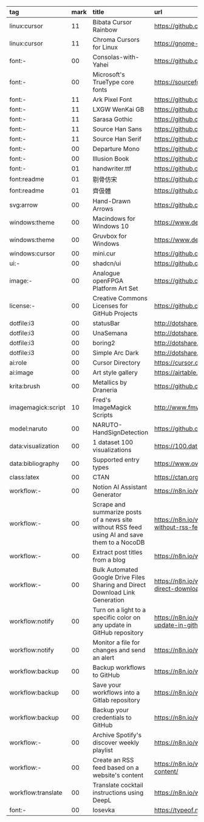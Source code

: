 tag                | mark | title                                                                                         | url
:-                 | :-   | :-                                                                                            | :-
linux:cursor       | 11   | Bibata Cursor Rainbow                                                                         | https://github.com/ful1e5/Bibata_Cursor_Rainbow
linux:cursor       | 11   | Chroma Cursors for Linux                                                                      | https://gnome-look.org/p/2045954
font:-             | 00   | Consolas-with-Yahei                                                                           | https://github.com/crvdgc/Consolas-with-Yahei
font:-             | 00   | Microsoft's TrueType core fonts                                                               | https://sourceforge.net/projects/corefonts
font:-             | 11   | Ark Pixel Font                                                                                | https://github.com/TakWolf/ark-pixel-font
font:-             | 11   | LXGW WenKai GB                                                                                | https://github.com/lxgw/LxgwWenkaiGB
font:-             | 11   | Sarasa Gothic                                                                                 | https://github.com/be5invis/Sarasa-Gothic
font:-             | 11   | Source Han Sans                                                                               | https://github.com/adobe-fonts/source-han-sans
font:-             | 11   | Source Han Serif                                                                              | https://github.com/adobe-fonts/source-han-serif
font:-             | 00   | Departure Mono                                                                                | https://github.com/rektdeckard/departure-mono
font:-             | 00   | Illusion Book                                                                                 | https://github.com/StevenLZH/IllusionBook
font:-             | 01   | handwriter.ttf                                                                                | https://github.com/hsfzxjy/handwriter.ttf
font:readme        | 01   | 剔骨仿宋                                                                                      | https://github.com/LingDong-/tk-fangsong-font
font:readme        | 01   | 齊伋體                                                                                        | https://github.com/LingDong-/qiji-font
svg:arrow          | 00   | Hand-Drawn Arrows                                                                             | https://github.com/eronred/handy-arrows
windows:theme      | 00   | Macindows for Windows 10                                                                      | https://www.deviantart.com/niivu/art/Macindows-for-Windows-10-870073866
windows:theme      | 00   | Gruvbox for Windows                                                                           | https://www.deviantart.com/niivu/art/Gruvbox-for-Windows-913766735
windows:cursor     | 00   | mini.cur                                                                                      | https://github.com/rghv234/mini.cur
ui:-               | 00   | shadcn/ui                                                                                     | https://github.com/shadcn-ui/ui
image:-            | 00   | Analogue openFPGA Platform Art Set                                                            | https://github.com/spiritualized1997/openFPGA-Platform-Art-Set
license:-          | 00   | Creative Commons Licenses for GitHub Projects                                                 | https://github.com/santisoler/cc-licenses
dotfile:i3         | 00   | statusBar                                                                                     | http://dotshare.it/dots/24/
dotfile:i3         | 00   | UnaSemana                                                                                     | http://dotshare.it/dots/307/
dotfile:i3         | 00   | boring2                                                                                       | http://dotshare.it/dots/588/
dotfile:i3         | 00   | Simple Arc Dark                                                                               | http://dotshare.it/dots/1446/
ai:role            | 00   | Cursor Directory                                                                              | https://cursor.directory/
ai:image           | 00   | Art style gallery                                                                             | https://airtable.com/appGc7YdwCFVYwTK8/shrY4CRFRaIhLjiBe/tbldCHol3ABwHG9ex
krita:brush        | 00   | Metallics by Draneria                                                                         | https://github.com/Draneria/Metallics-by-Draneria_Krita-Brushes
imagemagick:script | 10   | Fred's ImageMagick Scripts                                                                    | http://www.fmwconcepts.com/imagemagick/filmgrain/index.php
model:naruto       | 00   | NARUTO-HandSignDetection                                                                      | https://github.com/Kazuhito00/NARUTO-HandSignDetection
data:visualization | 00   | 1 dataset 100 visualizations                                                                  | https://100.datavizproject.com/
data:bibliography  | 00   | Supported entry types                                                                         | https://www.overleaf.com/learn/latex/Bibliography_management_with_biblatex
class:latex        | 00   | CTAN                                                                                          | https://ctan.org/topic/class
workflow:-         | 00   | Notion AI Assistant Generator                                                                 | https://n8n.io/workflows/2415-notion-ai-assistant-generator/
workflow:-         | 00   | Scrape and summarize posts of a news site without RSS feed using AI and save them to a NocoDB | https://n8n.io/workflows/2180-scrape-and-summarize-posts-of-a-news-site-without-rss-feed-using-ai-and-save-them-to-a-nocodb/
workflow:-         | 00   | Extract post titles from a blog                                                               | https://n8n.io/workflows/434-extract-post-titles-from-a-blog/
workflow:-         | 00   | Bulk Automated Google Drive Files Sharing and Direct Download Link Generation                 | https://n8n.io/workflows/2042-bulk-automated-google-drive-files-sharing-and-direct-download-link-generation/
workflow:notify    | 00   | Turn on a light to a specific color on any update in GitHub repository                        | https://n8n.io/workflows/1856-turn-on-a-light-to-a-specific-color-on-any-update-in-github-repository/
workflow:notify    | 00   | Monitor a file for changes and send an alert                                                  | https://n8n.io/workflows/967-monitor-a-file-for-changes-and-send-an-alert/
workflow:backup    | 00   | Backup workflows to GitHub                                                                    | https://n8n.io/workflows/1222-backup-workflows-to-github/
workflow:backup    | 00   | Save your workflows into a Gitlab repository                                                  | https://n8n.io/workflows/2385-save-your-workflows-into-a-gitlab-repository/
workflow:backup    | 00   | Backup your credentials to GitHub                                                             | https://n8n.io/workflows/2307-backup-your-credentials-to-github/
workflow:-         | 00   | Archive Spotify's discover weekly playlist                                                    | https://n8n.io/workflows/697-archive-spotifys-discover-weekly-playlist/
workflow:-         | 00   | Create an RSS feed based on a website's content                                               | https://n8n.io/workflows/1418-create-an-rss-feed-based-on-a-websites-content/
workflow:translate | 00   | Translate cocktail instructions using DeepL                                                   | https://n8n.io/workflows/998-translate-cocktail-instructions-using-deepl/
font:-             | 00   | Iosevka                                                                                       | https://typeof.net/Iosevka/